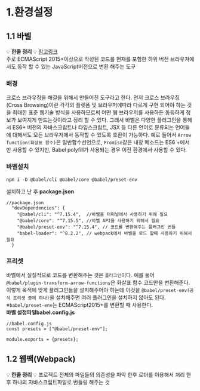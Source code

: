 # 1.환경설정
## 1.1 바벨
:bulb: **한줄 정리** :bulb: [참고링크](https://jeonghwan-kim.github.io/series/2019/12/22/frontend-dev-env-babel.html)   
주로 ECMAScript 2015+이상으로 작성된 코드를 현재를 포함한 하위 버전 브라우져에서도 동작 할 수 있는 JavaScript버전으로 변환 해주는 도구  
### 배경
크로스 브라우징을 해결을 위해서 만들어진 도구라고 한다. 먼저 크로스 브라우징(Cross Browsing)이란 각각의 플렛폼 및 브라우저에따라 다르게 구현 되어야 하는 것을 최대한 
표준 웹기술 방식을 사용하므로써 어떤 웹 브라우저를 사용하든 동등하게 정보가 보여지게 만드는것이라고 정리 할 수 있다.
그래서 바벨은 다양한 플러그인을 통해서 ES6+ 버전의 자바스크립트나 타입스크립트, JSX 등 다른 언어로 분류되는 언어들에 대해서도 모든 브라우저에서 동작할 수 있도록 호환이 가능하다. 
예로 들어서  `Arrow function(화살표 함수)`은 일반함수선언으로, `Promise`같은 내장 메소드는 ES6 +에서만 사용할 수 있지만, Babel polyfill가 사용되는 경우 이전 환경에서 사용할 수 있다.

### 바벨설치
``` 
npm i -D @babel/cli @babel/core @babel/preset-env
```
설치하고 난 후 **package.json**
```
//package.json
  "devDependencies": {
    "@babel/cli": "^7.15.4",  //바벨을 터미널에서 사용하기 위해 필요
    "@babel/core": "^7.15.5", //바벨 API을 사용하기 위해서 필요
    "@babel/preset-env": "^7.15.4", // 코드를 변환해주는 플러그인 번들
    "babel-loader": "^8.2.2", // webpack에서 바벨을 로드 할때 사용하기 위해서 필요
  }
```
### 프리셋
바벨에서 실질적으로 코드를 변환해주는 것은 `플러그인`이다. 예를 들어 ` @babel/plugin-transform-arrow-functions`은 화살표 함수 코드만을 변환해준다.
이렇게 목적에 맞게 플러그인들을 설치해주어야 하는데 이것을 `@babel/preset-env(공식 프리셋 중에 하나)`을 설치해주면 여러 플러그인을 설치하지 않아도 된다.  
※`babel/preset-env`는 ECMAScript2015+를 변환할 때 사용한다.  
**바벨 설정파일babel.config.js**
```
//babel.config.js
const presets = ["@babel/preset-env"];

module.exports = {presets};
```
## 1.2 웹팩(Webpack)
:bulb: **한줄 정리** :bulb: 프로젝트 전체의 파일들의 의존성을 파악 한후 로더를 이용해서 처리 한후 하나의 자바스크립트파일로 번들링 해주는 것





